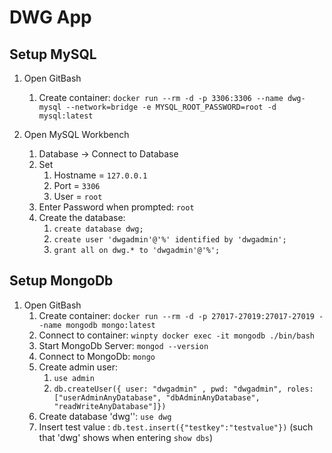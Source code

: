 # DWG App

## Setup MySQL
1. Open GitBash
    1. Create container: ``docker run --rm -d -p 3306:3306 --name dwg-mysql --network=bridge -e MYSQL_ROOT_PASSWORD=root -d mysql:latest``

2. Open MySQL Workbench
    1. Database -> Connect to Database
    2. Set
        1. Hostname = ``127.0.0.1``
        2. Port = ``3306`` 
        3. User = ``root``
    3. Enter Password when prompted: ``root``
    4. Create the database:
        1. ``create database dwg;``
        2. ``create user 'dwgadmin'@'%' identified by 'dwgadmin';``
        3. ``grant all on dwg.* to 'dwgadmin'@'%';``    
        
## Setup MongoDb
1. Open GitBash
    1. Create container: ``docker run --rm -d -p 27017-27019:27017-27019 --name mongodb mongo:latest``
    2. Connect to container: ``winpty docker exec -it mongodb ./bin/bash``
    3. Start MongoDb Server: ``mongod --version``
    4. Connect to MongoDb: ``mongo``
    5. Create admin user:
        1. ``use admin``
        2. ``db.createUser({ user: "dwgadmin" , pwd: "dwgadmin", roles: ["userAdminAnyDatabase", "dbAdminAnyDatabase", "readWriteAnyDatabase"]})``
    6. Create database 'dwg'': ``use dwg``
    7. Insert test value : ``db.test.insert({"testkey":"testvalue"})`` (such that 'dwg' shows when entering ``show dbs``)
    

